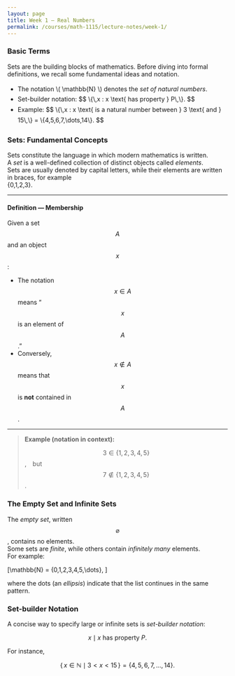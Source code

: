 ```yaml
---
layout: page
title: Week 1 — Real Numbers
permalink: /courses/math-1115/lecture-notes/week-1/
---
```


### Basic Terms

Sets are the building blocks of mathematics. Before diving into formal definitions, we recall some fundamental ideas and notation.

<ul style="margin-top:0.75rem; line-height:1.7;">
  <li>The notation \( \mathbb{N} \) denotes the <em>set of natural numbers</em>.</li>
  <li>Set-builder notation:
    $$
    \{\,x : x \text{ has property } P\,\}.
    $$
  </li>
  <li>Example:
    $$
    \{\,x : x \text{ is a natural number between } 3 \text{ and } 15\,\}
    = \{4,5,6,7,\dots,14\}.
    $$
  </li>
</ul>


### Sets: Fundamental Concepts

Sets constitute the language in which modern mathematics is written.  
A *set* is a well-defined collection of distinct objects called *elements*.  
Sets are usually denoted by capital letters, while their elements are written in braces, for example  
 \{0,1,2,3\}.

---

#### Definition — Membership

Given a set $$A$$ and an object $$x$$:

- The notation $$x \in A $$ means “$$x$$ is an element of $$A$$.”
- Conversely, $$x \notin A$$ means that $$x$$ is **not** contained in $$A$$.

---

> **Example (notation in context):**  
>
> $$3 \in \{1,2,3,4,5\}$$, but $$7 \notin \{1,2,3,4,5\}$$.





### The Empty Set and Infinite Sets

The *empty set*, written $$\varnothing$$, contains no elements.  
Some sets are *finite*, while others contain *infinitely many* elements.  
For example:


\[\mathbb{N} = \{0,1,2,3,4,5,\dots\}, \]


where the dots (an *ellipsis*) indicate that the list continues in the same pattern.











###  Set-builder Notation
A concise way to specify large or infinite sets is *set-builder notation*:

$$ {x \mid x\text{ has property } P}.$$

For instance,

$$
\{\,x\in\mathbb N \mid 3< x < 15\,\} = \{4,5,6,7,\dots,14\}.
$$





















